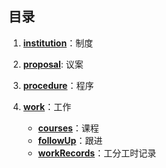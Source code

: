 ## 目录

1. [**institution**](/institution)：制度

2. [**proposal**](/proposal): 议案

3. [**procedure**](/procedure)：程序

4. [**work**](/work)：工作
    - [**courses**](/work/courses)：课程
    - [**followUp**](/work/followUp)：跟进
    - [**workRecords**](/work/workRecords)：工分工时记录

    